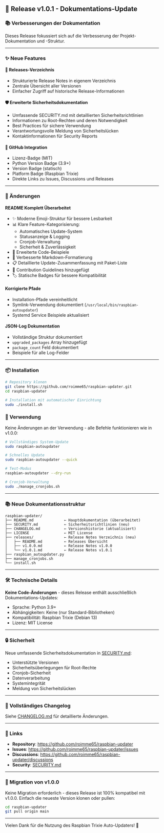 ## 🎉 Release v1.0.1 - Dokumentations-Update

### 📚 Verbesserungen der Dokumentation

Dieses Release fokussiert sich auf die Verbesserung der Projekt-Dokumentation und -Struktur.

---

### ✨ Neue Features

#### 📁 Releases-Verzeichnis
- Strukturierte Release Notes in eigenem Verzeichnis
- Zentrale Übersicht aller Versionen
- Einfacher Zugriff auf historische Release-Informationen

#### 🛡️ Erweiterte Sicherheitsdokumentation
- Umfassende SECURITY.md mit detaillierten Sicherheitsrichtlinien
- Informationen zu Root-Rechten und deren Notwendigkeit
- Best Practices für sichere Verwendung
- Verantwortungsvolle Meldung von Sicherheitslücken
- Kontaktinformationen für Security Reports

#### 🔗 GitHub Integration
- Lizenz-Badge (MIT)
- Python Version Badge (3.9+)
- Version Badge (statisch)
- Platform Badge (Raspbian Trixie)
- Direkte Links zu Issues, Discussions und Releases

---

### 🔄 Änderungen

#### README Komplett Überarbeitet
- ✨ Moderne Emoji-Struktur für bessere Lesbarkeit
- 📊 Klare Feature-Kategorisierung:
  - Automatisches Update-System
  - Statusanzeige & Logging
  - Cronjob-Verwaltung
  - Sicherheit & Zuverlässigkeit
- 📖 Erweiterte Code-Beispiele
- 🎨 Verbesserte Markdown-Formatierung
- 📋 Detaillierte Update-Zusammenfassung mit Paket-Liste
- 🤝 Contribution Guidelines hinzugefügt
- 🏷️ Statische Badges für bessere Kompatibilität

#### Korrigierte Pfade
- Installation-Pfade vereinheitlicht
- Symlink-Verwendung dokumentiert (`/usr/local/bin/raspbian-autoupdater`)
- Systemd Service Beispiele aktualisiert

#### JSON-Log Dokumentation
- Vollständige Struktur dokumentiert
- `upgraded_packages` Array hinzugefügt
- `package_count` Feld dokumentiert
- Beispiele für alle Log-Felder

---

### 📦 Installation

```bash
# Repository klonen
git clone https://github.com/roimme65/raspbian-updater.git
cd raspbian-updater

# Installation mit automatischer Einrichtung
sudo ./install.sh
```

### 🚀 Verwendung

Keine Änderungen an der Verwendung - alle Befehle funktionieren wie in v1.0.0:

```bash
# Vollständiges System-Update
sudo raspbian-autoupdater

# Schnelles Update
sudo raspbian-autoupdater --quick

# Test-Modus
raspbian-autoupdater --dry-run

# Cronjob-Verwaltung
sudo ./manage_cronjobs.sh
```

---

### 📚 Neue Dokumentationsstruktur

```
raspbian-updater/
├── README.md              ← Hauptdokumentation (überarbeitet)
├── SECURITY.md            ← Sicherheitsrichtlinien (neu)
├── CHANGELOG.md           ← Versionshistorie (aktualisiert)
├── LICENSE                ← MIT License
├── releases/              ← Release Notes Verzeichnis (neu)
│   ├── README.md          ← Releases Übersicht
│   ├── v1.0.0.md          ← Release Notes v1.0.0
│   └── v1.0.1.md          ← Release Notes v1.0.1
├── raspbian_autoupdater.py
├── manage_cronjobs.sh
└── install.sh
```

---

### 🛠️ Technische Details

**Keine Code-Änderungen** - dieses Release enthält ausschließlich Dokumentations-Updates:
- Sprache: Python 3.9+
- Abhängigkeiten: Keine (nur Standard-Bibliotheken)
- Kompatibilität: Raspbian Trixie (Debian 13)
- Lizenz: MIT License

---

### 🔒 Sicherheit

Neue umfassende Sicherheitsdokumentation in [SECURITY.md](../SECURITY.md):
- Unterstützte Versionen
- Sicherheitsüberlegungen für Root-Rechte
- Cronjob-Sicherheit
- Datenverarbeitung
- Systemintegrität
- Meldung von Sicherheitslücken

---

### 📝 Vollständiges Changelog

Siehe [CHANGELOG.md](../CHANGELOG.md) für detaillierte Änderungen.

---

### 🔗 Links

- **Repository**: https://github.com/roimme65/raspbian-updater
- **Issues**: https://github.com/roimme65/raspbian-updater/issues
- **Discussions**: https://github.com/roimme65/raspbian-updater/discussions
- **Security**: [SECURITY.md](../SECURITY.md)

---

### 🎯 Migration von v1.0.0

Keine Migration erforderlich - dieses Release ist 100% kompatibel mit v1.0.0. Einfach die neueste Version klonen oder pullen:

```bash
cd raspbian-updater
git pull origin main
```

---

Vielen Dank für die Nutzung des Raspbian Trixie Auto-Updaters! 🎊
